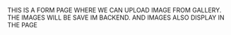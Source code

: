 THIS IS A FORM PAGE WHERE WE CAN UPLOAD IMAGE FROM GALLERY.
THE IMAGES WILL BE SAVE IM BACKEND.
AND IMAGES ALSO DISPLAY IN THE PAGE
